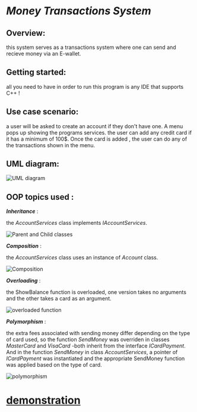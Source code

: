 # ***Money Transactions System***

## Overview:
this system serves as a transactions system where one can send and recieve money via an E-wallet.

## Getting started:
all you need to have in order to run this program is any IDE that supports C++ !
                    
## Use case scenario:
a user will be asked to create an account if they don't have one. A menu pops up showing the programs services.
the user can add any credit card if it has a minimum of 100$. Once the card is added , the user can do any of the transactions shown in the menu.

## UML diagram:
![UML diagram](https://github.com/Heba-Islam/Money-Transactions-System/assets/138635164/84ece959-7f9b-4e16-a2eb-f94e53d8dfbf)

## OOP topics used :
***Inheritance*** :

the *AccountServices* class implements *IAccountServices*.

![Parent and Child classes](https://github.com/Heba-Islam/Money-Transactions-System/assets/138635164/12cdcefc-1b89-44fd-b6c6-5e951cc5c5dc)

***Composition*** :

the *AccountServices* class uses an instance of *Account* class.

![Composition](https://github.com/Heba-Islam/Money-Transactions-System/assets/138635164/1e0b74f2-c31b-4d1c-b894-023eb6477d09)

***Overloading*** :

the ShowBalance function is overloaded, one version takes no arguments and the other takes a card as an argument.

![overloaded function](https://github.com/Heba-Islam/Money-Transactions-System/assets/138635164/af95c86d-5558-4fbd-a962-9f50addef43a)

***Polymorphism*** :

the extra fees associated with sending money differ depending on the type of card used, so the function *SendMoney* was overriden in classes *MasterCard* and *VisaCard* -both inherit from the interface *ICardPayment*. And in the function *SendMoney* in class *AccountServices*, a pointer of *ICardPayment* was instantiated and the appropriate SendMoney function was applied based on the type of card.

![polymorphism](https://github.com/Heba-Islam/Money-Transactions-System/assets/138635164/73b70a5b-919f-49e5-bafe-d3f5218a8cf7)

# [demonstration](https://drive.google.com/file/d/13JyNvJF-jx46K9zNku52Kk2dEwyag1Vz/view?usp=drivesdkhttps://github.com/Heba-Islam/Money-Transactions-System)










